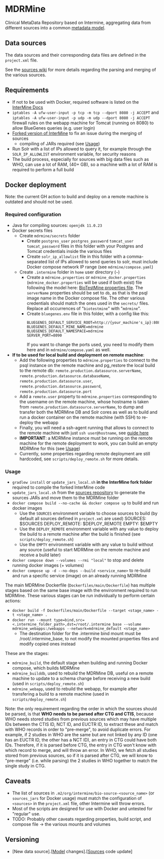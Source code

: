 # MDRMine
Clinical MetaData Repository based on Intermine, aggregating data from different sources into a common [metadata model](https://zenodo.org/records/8368709).

## Data sources
The data sources and their corresponding data files are defined in the `project.xml` file.

See the [sources wiki](https://github.com/ecrin-github/mdrmine-bio-sources/wiki) for more details regarding the parsing and merging of the various sources.

## Requirements
- If not to be used with Docker, required software is listed on the [InterMine Docs](http://intermine.org/im-docs/docs/get-started/tutorial/index/?highlight=update~publications#software)
- `iptables -A ufw-user-input -p tcp -m tcp --dport 8080 -j ACCEPT` and `iptables -A ufw-user-input -p udp -m udp --dport 8080 -j ACCEPT` firewall rules on the webapp machine for Tomcat (running on 8080) to allow BlueGenes queries (e.g. user login)
- [Forked version of InterMine](https://github.com/ecrin-github/intermine) to fix an issue during the merging of sources
    - compiling of JARs required (see [Usage](#usage))
- Run Solr with a list of IPs allowed to query it, for example through the `SOLR_IP_ALLOWLIST` environment variable, for security reasons
- The build process, especially for sources with big data files such as WHO, can use a lot of RAM, (40+ GB), so a machine with a lot of RAM is required to perform a full build

## Docker deployment
Note: the current GH action to build and deploy on a remote machine is outdated and should not be used. 
### Required configuration
- Java for compiling sources: `openjdk 11.0.23`
- Docker secrets files
    - Create `mdrmine/secrets` folder
        - Create `postgres_user` `postgres_password` `tomcat_user` `tomcat_password` files in this folder with your Postgres and Tomcat credentials inside the various files
        - Create `solr_ip_allowlist` file in this folder with a comma-separated list of IPs allowed to send queries to solr, must include Docker compose network IP range (see `mdrmine/compose.yaml`)
    - Create `.intermine` folder in `home` user directory (`~`)
        - Create a `mdrmine.properties` or `mdrmine_docker.properties` (`mdrmine_docker.properties` will be used if both exist) file following the model here: [BioTestMine properties file](https://raw.githubusercontent.com/intermine/biotestmine/master/data/biotestmine.properties).
        The `serverName` properties should be set to `db`, as that is the psql image name in the Docker compose file. The other various credentials should match the ones used in the `secrets/` files. Replace all occurrences of "`biotestmine`" with "`mdrmine`".
        - Create `bluegenes.env` file in this folder, with a config like this:
            ``` 
            BLUEGENES_DEFAULT_SERVICE_ROOT=http://{your_machine's_ip}:8080/mdrmine
            BLUEGENES_DEFAULT_MINE_NAME=mdrmine
            BLUEGENES_DEFAULT_NAMESPACE=mdrmine
            SERVER_PORT=8090
            ```
            If you want to change the ports used, you need to modify them here and in `mdrmine/compose.yaml` as well.
- **If to be used for local build and deployment on remote machine**:
    - Add the following properties to `mdrmine.properties` to connect to the psql instance on the remote machine and pg_restore the local build to the remote db: `remote.production.datasource.serverName`, `remote.production.datasource.databaseName`, `remote.production.datasource.user`, `remote.production.datasource.password`, `remote.production.datasource.port`
    - Add a `remote.user` property to `mdrmine.properties` corresponding to the username on the remote machine, whose hostname is taken from `remote.production.datasource.serverName`, to dump and transfer both the MDRMine DB and Solr cores as well as to build and run a docker container on the remote machine (with SSH) to re-deploy the webapp
    - Finally, you will need a ssh-agent running that allows to connect to the remote machine with just `ssh user@hostname`, see [guide here](https://www.ssh.com/academy/ssh/agent)
    - **IMPORTANT**: a MDRMine instance must be running on the remote machine for the remote deployment to work, you can build an empty MDRMine for this (see [Usage](#usage))
    - Currently, some properties regarding remote deployment are still hardcoded, see `scripts/deploy_remote.sh` for more details.

### Usage
- `gradlew install` or `update_jars_local.sh` **in the InterMine fork folder** required to compile the forked InterMine code
- `update_jars_local.sh` from the [sources repository](https://github.com/ecrin-github/mdrmine-bio-sources) to generate the sources JARs and move them to the MDRMine folder
- `docker compose build --no-cache && docker compose up` to build and run docker images
    - Use the `SOURCES` environment variable to choose sources to build (by default all sources defined in `project.xml` are used)
    SOURCES: $SOURCES
        DEPLOY_REMOTE: $DEPLOY_REMOTE
        EMPTY: $EMPTY
    - Use the `DEPLOY_REMOTE` environment variable with any value to deploy the build to a remote machine after the build is finished (see `scripts/deploy_remote.sh`)
    - Use the `EMPTY` environment variable with any value to build without any source (useful to start MDRMine on the remote machine and receive a build later)
- `docker compose down --volumes --rmi "local"` to stop and delete running docker images (+ volumes)
- `docker compose up -d --no-deps --build <service_name>` to re-build and run a specific service (image) on an already running MDRMine

The main MDRMine Dockerfile (`Dockerfiles/main/Dockerfile`) has multiple stages based on the same base image with the environment required to run MDRMine. These various stages can be run individually to perform certain actions:
- `docker build -f Dockerfiles/main/Dockerfile --target <stage_name> -t <stage_name> .`
- `docker run --mount type=bind,src=<.intermine_folder_path>,dst=/root/.intermine_base --volume mdrmine_webapps:/webapps --network=mdrmine_default <stage_name>`
    - The destination folder for the .intermine bind mount must be /root/.intermine_base, to not modify the mounted properties files and modify copied ones instead

These are the stages:
- `mdrmine_build`, the default stage when building and running Docker compose, which builds MDRMine
- `mdrmine_builddb`, used to rebuild the MDRMine DB, useful on a remote machine to update to a schema change before receiving a new build (used in `scripts/deploy_remote.sh`)
- `mdrmine_webapp`, used to rebuild the webapp, for example after transfering a build to a remote machine (used in `scripts/deploy_remote.sh`)

Note: the only requirement regarding the order in which the sources should be parsed, is that **WHO needs to be parsed after CTG and CTIS**, because WHO needs stored studies from previous sources which may have multiple IDs between the CTIS ID, NCT ID, and EUCTR ID, to extract these and match with WHO records in order to "pre-merge", to avoid duplicate errors. For example, if 2 studies in WHO are the same but are not linked by any ID (one has an EUCTR ID, the other has a NCT ID), an entry in CTG could have both IDs. Therefore, if it is parsed before CTG, the entry in CTG won't know with which record to merge, and will throw an error. In WHO, we fetch all studies stored from previous sources, so if it is parsed after CTG, we will know to "pre-merge" (i.e. while parsing) the 2 studies in WHO together to match the single study in CTG.

## Caveats
- The list of sources in `.m2/org/intermine/bio-source-<source_name>` (or `sources_jars` for Docker usage) must match the configuration of `<sources>` in the `project.xml` file, other Intermine will throw errors.
- Most of the scripts are designed for use with Docker and untested for "regular" use.
- TODO: Probably other caveats regarding properties, build script, and compose file -> the various mounts and volumes

## Versioning
- [New data source].[[Model](dbmodel/resources/mdr.xml) changes].[[Sources](https://github.com/ecrin-github/mdrmine-bio-sources) code update]
